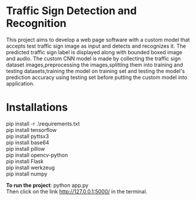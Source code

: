 # Traffic Sign Detection and Recognition
This project aims to develop a web page software with a custom model that accepts test traffic sign image as input and detects and recognizes it. The predicted traffic sign label is displayed along with bounded boxed image and audio. The custom CNN model is made by collecting the traffic sign dataset images,preprocessing the images,splitting them into training and testing datasets,training the model on training set and testing the model's prediction accuracy using testing set before putting the custom model into application.

# Installations 
pip install -r .\requirements.txt </br>
pip install tensorflow </br>
pip install pyttsx3 </br>
pip install base64 </br>
pip install pillow </br>
pip install opencv-python </br>
pip install Flask </br>
pip install werkzeug </br>
pip install numpy 

**To run the project**: python app.py </br>
Then click on the link http://127.0.0.1:5000/ in the terminal.
